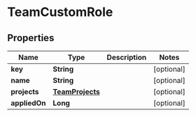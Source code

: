 

# TeamCustomRole


## Properties

Name | Type | Description | Notes
------------ | ------------- | ------------- | -------------
**key** | **String** |  |  [optional]
**name** | **String** |  |  [optional]
**projects** | [**TeamProjects**](TeamProjects.md) |  |  [optional]
**appliedOn** | **Long** |  |  [optional]



